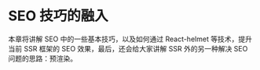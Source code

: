 # SEO 技巧的融入

本章将讲解 SEO 中的一些基本技巧，以及如何通过 React-helmet 等技术，提升当前 SSR 框架的 SEO 效果，最后，还会给大家讲解 SSR 外的另一种解决 SEO 问题的思路：预渲染。
